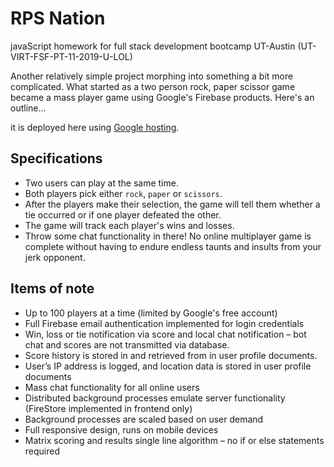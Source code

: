 # RPS Nation

javaScript homework for full stack development bootcamp UT-Austin (UT-VIRT-FSF-PT-11-2019-U-LOL)

Another relatively simple project morphing into something a bit more complicated. What started as a two person rock, paper scissor game became a mass player game using Google's Firebase products. Here's an outline…

it is deployed here using [Google hosting](https://bootcamp-6ad6e.firebaseapp.com).

## Specifications

* Two users can play at the same time.
* Both players pick either `rock`, `paper` or `scissors`. 
* After the players make their selection, the game will tell them whether a tie occurred or if one player defeated the other.
* The game will track each player's wins and losses.
* Throw some chat functionality in there! No online multiplayer game is complete without having to endure endless taunts and insults from your jerk opponent.

## Items of note

* Up to 100 players at a time (limited by Google's free account)
* Full Firebase email authentication implemented for login credentials
* Win, loss or tie notification via score and local chat notification – bot chat and scores are not transmitted via database.      
* Score history is stored in and retrieved from in user profile documents.   
* User’s IP address is logged, and location data is stored in user profile documents
* Mass chat functionality for all online users
* Distributed background processes emulate server functionality (FireStore implemented in frontend only)
* Background processes are scaled based on user demand       
* Full responsive design, runs on mobile devices
* Matrix scoring and results single line algorithm – no if or else statements required
